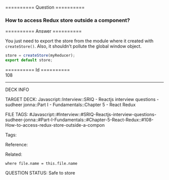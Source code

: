 ========== Question ==========  

### How to access Redux store outside a component?  

========== Answer ==========  

You just need to export the store from the module where it created with `createStore()`. Also, it shouldn't pollute the global window object.

```javascript
store = createStore(myReducer);
export default store;
```

========== Id ==========  
108

---

DECK INFO

TARGET DECK: Javascript::Interview::SRIQ - Reactjs interview questions - sudheer jonna::Part I - Fundamentals::Chapter 5 - React Redux

FILE TAGS: #Javascript::#Interview::#SRIQ-Reactjs-interview-questions-sudheer-jonna::#Part-I-Fundamentals::#Chapter-5-React-Redux::#108-How-to-access-redux-store-outside-a-compon

Tags:

Reference:

Related:

```dataview
where file.name = this.file.name
```
QUESTION STATUS: Safe to store
